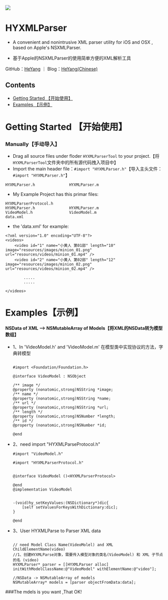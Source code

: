 ![](http://img.hoop8.com/attachments/1512/0342032228343.png)


HYXMLParser
===
- A convenient and nonintrusive XML parser utility for iOS and OSX , based on Apple's NSXMLParser.

- 基于Apple的NSXMLParser的使用简单方便的XML解析工具

GitHub：[HeYang](https://github.com/HeYang123456789) ｜ Blog：[HeYang(Chinese)](http://www.cnblogs.com/goodboy-heyang/)

## Contents
* [Getting Started 【开始使用】](#Getting_Started)
* [Examples 【示例】](#Examples)

# <a id="Getting_Started"></a> Getting Started 【开始使用】


### Manually【手动导入】
- Drag all source files under floder `HYXMLParserTool` to your project.【将`HYXMLParserTool`文件夹中的所有源代码拽入项目中】
- Import the main header file：`#import "HYXMLParser.h"`【导入主头文件：`#import "HYXMLParser.h"`】

```objc
HYXMLParser.h				HYXMLParser.m
```

* My Example Project has this primar files:

```
HYXMLParserProtocol.h	
HYXMLParser.h				HYXMLParser.m
VideoModel.h				VideoModel.m
data.xml
```

* the 'data.xml' for example:

```
<?xml version="1.0" encoding="UTF-8"?>
<videos>
	<video id="1" name="小黄人 第01部" length="10" image="resources/images/minion_01.png" url="resources/videos/minion_01.mp4" />
	<video id="2" name="小黄人 第02部" length="12" image="resources/images/minion_02.png" url="resources/videos/minion_02.mp4" />
		
		.....
		.....

</videos>

```

# <a id="Examples"></a> Examples【示例】

#### NSData of XML --> NSMutableArray of Models【将XML的NSData转为模型数组】



* 1、In 'VideoModel.h' and 'VideoModel.m'
	在模型类中实现协议的方法，字典转模型
		
	```objc
	
	#import <Foundation/Foundation.h>

	@interface VideoModel : NSObject

	/** image */
	@property (nonatomic,strong)NSString *image;
	/** name */
	@property (nonatomic,strong)NSString *name;
	/** url */
	@property (nonatomic,strong)NSString *url;
	/** length */
	@property (nonatomic,strong)NSNumber *length;
	/** id */
	@property (nonatomic,strong)NSNumber *id;

	@end
	```
	
* 2、need import "HYXMLParseProtocol.h"
	
	```objc
	#import "VideoModel.h"

	#import "HYXMLParserProtocol.h"


	@interface VideoModel ()<HYXMLParserProtocol>

	@end
	@implementation VideoModel


	-(void)hy_setKeyValues:(NSDictionary*)dic{
    	[self setValuesForKeysWithDictionary:dic];
	}
	
	@end
	
	```

* 3、User HYXMLParse to Parser XML data
	

	```objc
	
	// need Model Class Name(VideoMolel) and XML ChildElementName(video)
	//1、创建HYXMLParse对象，需要传入模型对象的类名(VideoModel) 和 XML 子节点的名 (video)
    HYXMLParser* parser = [[HYXMLParser alloc] initWithModelClassName:@"VideoModel" withElementName:@"video"];
    
    //NSData -> NSMutableArray of models
    NSMutableArray* models = [parser objectFromData:data];
	
	```

###The mdels is you want ,That OK!

